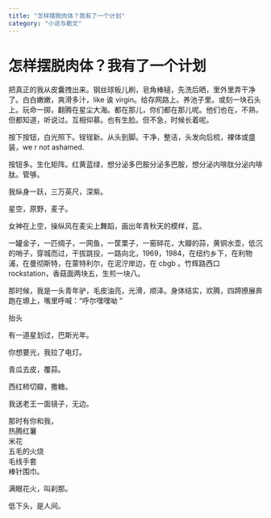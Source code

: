 ```yaml
---
title: "怎样摆脱肉体？我有了一个计划"
category: "小说与散文"
---
```

# 怎样摆脱肉体？我有了一个计划

把真正的我从皮囊拽出来。钢丝球板儿刷，皂角棒槌，先洗后晒，里外里弄干净了。白白嫩嫩，爽滑多汁，like 诶 virgin。给存网路上。养池子里。或刻一块石头上。玩命一掷，翻腾在星尘大海。都在那儿，你们都在那儿呢。他们也在，不熟，但都知道，听说过。互相仰慕。也有生脸。但不急，时候长着呢。

按下按钮，白光照下。锃锃新。从头到脚。干净，整洁，头发向后梳，裸体或盛装，we r not ashamed.

按钮多。生化矩阵。红黄蓝绿，想分泌多巴胺分泌多巴胺，想分泌内啡肽分泌内啡肽。管够。

我纵身一跃，三万英尺，深紫。

星空，原野，麦子。

女神在上空，操纵风在麦尖上舞蹈，画出年青秋天的模样，蓝。

一罐金子，一匹绸子，一网鱼，一筐栗子，一窑碎花，大瓣的蒜，黄铜水壶，低沉的哨子，穿城而过，干拔跳投，一路向北，1969，1984，在纽约乡下，在利物浦，在曼彻斯特，在蒙特利尔，在泥泞岸边，在 cbgb 。竹辉路西口 rockstation，香菇面两块五，生煎一块八。

那时候，我是一头青年驴，毛皮油亮，光滑，顺泽。身体结实，欢腾，四蹄撩展奔跑在塬上，嘴里呼喊：“呼尔嘿嘿呦 ”

抬头

有一道星划过，巴斯光年。

你想要光，我拉了电灯。

青瓜去皮，覆蒜。

西红柿切瓣，撒糖。

我送老王一面镜子，无边。

那时有你和我，  
热腾红薯  
米花  
五毛的火烧  
毛线手套  
棒针围巾。

满眼花火，叫刹那。

低下头，是人间。



